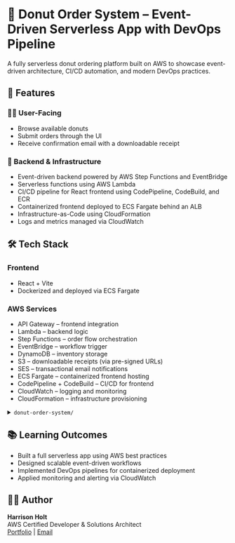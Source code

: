 # 🍩 Donut Order System – Event-Driven Serverless App with DevOps Pipeline

A fully serverless donut ordering platform built on AWS to showcase event-driven architecture, CI/CD automation, and modern DevOps practices.

## 🚀 Features

### 👨‍🍳 User-Facing
- Browse available donuts
- Submit orders through the UI
- Receive confirmation email with a downloadable receipt

### 🧱 Backend & Infrastructure
- Event-driven backend powered by AWS Step Functions and EventBridge
- Serverless functions using AWS Lambda
- CI/CD pipeline for React frontend using CodePipeline, CodeBuild, and ECR
- Containerized frontend deployed to ECS Fargate behind an ALB
- Infrastructure-as-Code using CloudFormation
- Logs and metrics managed via CloudWatch

## 🛠️ Tech Stack

### Frontend
- React + Vite
- Dockerized and deployed via ECS Fargate

### AWS Services
- API Gateway – frontend integration
- Lambda – backend logic
- Step Functions – order flow orchestration
- EventBridge – workflow trigger
- DynamoDB – inventory storage
- S3 – downloadable receipts (via pre-signed URLs)
- SES – transactional email notifications
- ECS Fargate – containerized frontend hosting
- CodePipeline + CodeBuild – CI/CD for frontend
- CloudWatch – logging and monitoring
- CloudFormation – infrastructure provisioning

<details> <summary><code>donut-order-system/</code></summary>
donut-order-system/
├── frontend/         # React + Vite app
├── lambdas/          # Backend Lambda functions
├── step-functions/   # ASL workflow definitions
├── cicd/             # CodePipeline & CodeBuild configs
├── infra/            # CloudFormation templates
└── README.md         # Project documentation
</details>

## 📚 Learning Outcomes
- Built a full serverless app using AWS best practices
- Designed scalable event-driven workflows
- Implemented DevOps pipelines for containerized deployment
- Applied monitoring and alerting via CloudWatch

## 🧑‍💻 Author

**Harrison Holt**  
AWS Certified Developer & Solutions Architect  
[Portfolio](https://harrisonholt.dev) | [Email](mailto:hholt2901@gmail.com)
